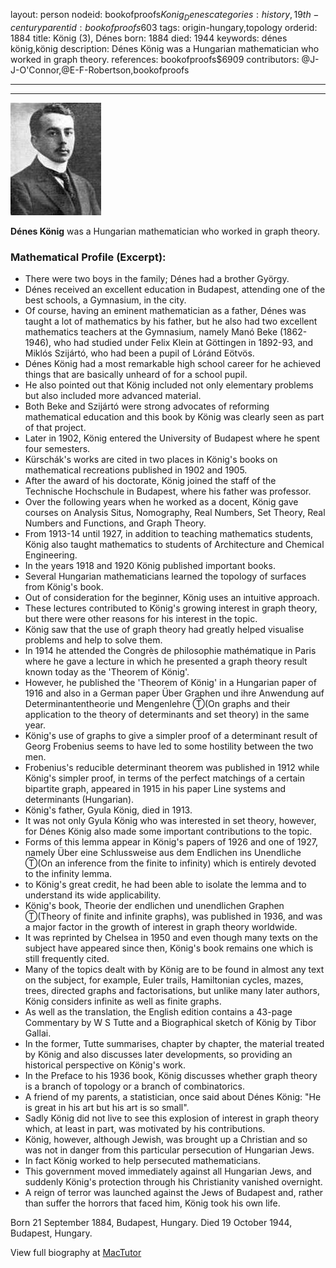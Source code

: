 layout: person
nodeid: bookofproofs$Konig_Denes
categories: history,19th-century
parentid: bookofproofs$603
tags: origin-hungary,topology
orderid: 1884
title: König (3), Dénes
born: 1884
died: 1944
keywords: dénes könig,könig
description: Dénes König was a Hungarian mathematician who worked in graph theory.
references: bookofproofs$6909
contributors: @J-J-O'Connor,@E-F-Robertson,bookofproofs

---



---

![Konig_Denes.jpg](https://github.com/bookofproofs/bookofproofs.github.io/blob/main/_sources/_assets/images/portraits/Konig_Denes.jpg?raw=true)

**Dénes König** was a Hungarian mathematician who worked in graph theory.

### Mathematical Profile (Excerpt):
* There were two boys in the family; Dénes had a brother György.
* Dénes received an excellent education in Budapest, attending one of the best schools, a Gymnasium, in the city.
* Of course, having an eminent mathematician as a father, Dénes was taught a lot of mathematics by his father, but he also had two excellent mathematics teachers at the Gymnasium, namely Manó Beke (1862-1946), who had studied under Felix Klein at Göttingen in 1892-93, and Miklós Szijártó, who had been a pupil of Lóránd Eötvös.
* Dénes König had a most remarkable high school career for he achieved things that are basically unheard of for a school pupil.
* He also pointed out that König included not only elementary problems but also included more advanced material.
* Both Beke and Szijártó were strong advocates of reforming mathematical education and this book by König was clearly seen as part of that project.
* Later in 1902, König entered the University of Budapest where he spent four semesters.
* Kürschák's works are cited in two places in König's books on mathematical recreations published in 1902 and 1905.
* After the award of his doctorate, König joined the staff of the Technische Hochschule in Budapest, where his father was professor.
* Over the following years when he worked as a docent, König gave courses on Analysis Situs, Nomography, Real Numbers, Set Theory, Real Numbers and Functions, and Graph Theory.
* From 1913-14 until 1927, in addition to teaching mathematics students, König also taught mathematics to students of Architecture and Chemical Engineering.
* In the years 1918 and 1920 König published important books.
* Several Hungarian mathematicians learned the topology of surfaces from König's book.
* Out of consideration for the beginner, König uses an intuitive approach.
* These lectures contributed to König's growing interest in graph theory, but there were other reasons for his interest in the topic.
* König saw that the use of graph theory had greatly helped visualise problems and help to solve them.
* In 1914 he attended the Congrès de philosophie mathématique in Paris where he gave a lecture in which he presented a graph theory result known today as the 'Theorem of König'.
* However, he published the 'Theorem of König' in a Hungarian paper of 1916 and also in a German paper Über Graphen und ihre Anwendung auf Determinantentheorie und Mengenlehre Ⓣ(On graphs and their application to the theory of determinants and set theory) in the same year.
* König's use of graphs to give a simpler proof of a determinant result of Georg Frobenius seems to have led to some hostility between the two men.
* Frobenius's reducible determinant theorem was published in 1912 while König's simpler proof, in terms of the perfect matchings of a certain bipartite graph, appeared in 1915 in his paper Line systems and determinants (Hungarian).
* König's father, Gyula König, died in 1913.
* It was not only Gyula König who was interested in set theory, however, for Dénes König also made some important contributions to the topic.
* Forms of this lemma appear in König's papers of 1926 and one of 1927, namely Über eine Schlussweise aus dem Endlichen ins Unendliche Ⓣ(On an inference from the finite to infinity) which is entirely devoted to the infinity lemma.
* to König's great credit, he had been able to isolate the lemma and to understand its wide applicability.
* König's book, Theorie der endlichen und unendlichen Graphen Ⓣ(Theory of finite and infinite graphs), was published in 1936, and was a major factor in the growth of interest in graph theory worldwide.
* It was reprinted by Chelsea in 1950 and even though many texts on the subject have appeared since then, König's book remains one which is still frequently cited.
* Many of the topics dealt with by König are to be found in almost any text on the subject, for example, Euler trails, Hamiltonian cycles, mazes, trees, directed graphs and factorisations, but unlike many later authors, König considers infinite as well as finite graphs.
* As well as the translation, the English edition contains a 43-page Commentary by W S Tutte and a Biographical sketch of König by Tibor Gallai.
* In the former, Tutte summarises, chapter by chapter, the material treated by König and also discusses later developments, so providing an historical perspective on König's work.
* In the Preface to his 1936 book, König discusses whether graph theory is a branch of topology or a branch of combinatorics.
* A friend of my parents, a statistician, once said about Dénes König: "He is great in his art but his art is so small".
* Sadly König did not live to see this explosion of interest in graph theory which, at least in part, was motivated by his contributions.
* König, however, although Jewish, was brought up a Christian and so was not in danger from this particular persecution of Hungarian Jews.
* In fact König worked to help persecuted mathematicians.
* This government moved immediately against all Hungarian Jews, and suddenly König's protection through his Christianity vanished overnight.
* A reign of terror was launched against the Jews of Budapest and, rather than suffer the horrors that faced him, König took his own life.

Born 21 September 1884, Budapest, Hungary. Died 19 October 1944, Budapest, Hungary.

View full biography at [MacTutor](https://mathshistory.st-andrews.ac.uk/Biographies/Konig_Denes/)
